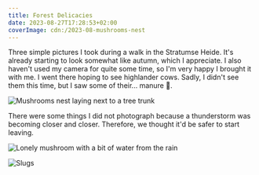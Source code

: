 ```yaml
---
title: Forest Delicacies
date: 2023-08-27T17:28:53+02:00
coverImage: cdn:/2023-08-mushrooms-nest
---
```


Three simple pictures I took during a walk in the Stratumse Heide. It's already starting
to look somewhat like autumn, which I appreciate. I also haven't used my camera for quite
some time, so I'm very happy I brought it with me. I went there hoping to see highlander cows.
Sadly, I didn't see them this time, but I saw some of their... manure 💩.

![Mushrooms nest laying next to a tree trunk](cdn:/2023-08-mushrooms-nest?class=fw&caption=false)

There were some things I did not photograph because a thunderstorm was becoming closer and closer.
Therefore, we thought it'd be safer to start leaving.

![Lonely mushroom with a bit of water from the rain](cdn:/2023-08-mushroom?class=fw&caption=false)

![Slugs](cdn:/2023-08-slugs?class=fw&caption=false)

<!--more-->

<style>
:root,
:root.dark {
  --c-h: 19;
  --c-s: 58%;
  --c-l: 36%;
}
</style>